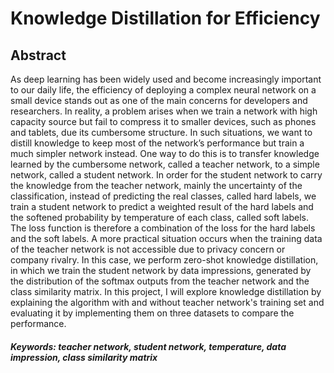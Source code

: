 # Knowledge Distillation for Efficiency


## Abstract
As deep learning has been widely used and become increasingly important to our daily life, the efficiency of deploying a complex neural network on a small device stands out as one of the main concerns for developers and researchers. In reality, a problem arises when we train a network with high capacity source but fail to compress it to smaller devices, such as phones and tablets, due its cumbersome structure. In such situations, we want to distill knowledge to keep most of the network’s performance but train a much simpler network instead. One way to do this is to transfer knowledge learned by the cumbersome network, called a teacher network, to a simple network, called a student network. In order for the student network to carry the knowledge from the teacher network, mainly the uncertainty of the classification, instead of predicting the real classes, called hard labels, we train a student network to predict a weighted result of the hard labels and the softened probability by temperature of each class, called soft labels. The loss function is therefore a combination of the loss for the hard labels and the soft labels. A more practical situation occurs when the training data of the teacher network is not accessible due to privacy concern or company rivalry. In this case, we perform zero-shot knowledge distillation, in which we train the student network by data impressions, generated by the distribution of the softmax outputs from the teacher network and the class similarity matrix. In this project, I will explore knowledge distillation by explaining the algorithm with and without teacher network's training set and evaluating it by implementing them on three datasets to compare the performance.

##### Keywords: teacher network, student network, temperature, data impression, class similarity matrix
